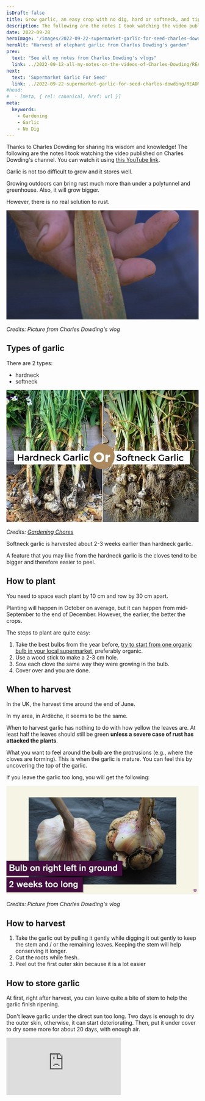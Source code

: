 ```yaml
---
isDraft: false
title: Grow garlic, an easy crop with no dig, hard or softneck, and tips for harvest, by Charles Dowding
description: The following are the notes I took watching the video published on Charles Dowding's channel
date: 2022-09-28
heroImage: '/images/2022-09-22-supermarket-garlic-for-seed-charles-dowding-hero.webp'
heroAlt: "Harvest of elephant garlic from Charles Dowding's garden"
prev:
  text: "See all my notes from Charles Dowding's vlogs"
  link: ../2022-09-12-all-my-notes-on-the-videos-of-Charles-Dowding/README.md
next:
  text: 'Supermarket Garlic For Seed'
  link: ../2022-09-22-supermarket-garlic-for-seed-charles-dowding/README.md
#head:
#  - [meta, { rel: canonical, href: url }]
meta:
  keywords:
    - Gardening
    - Garlic
    - No Dig
---
```


Thanks to Charles Dowding for sharing his wisdom and knowledge!
The following are the notes I took watching the video published on Charles Dowding's channel.
You can watch it using [this YouTube link](https://www.youtube.com/watch?v=ZgYUgc5c70Y).

Garlic is not too difficult to grow and it stores well.

Growing outdoors can bring rust much more than under a polytunnel and greenhouse.
Also, it will grow bigger.

However, there is no real solution to rust.

![Sample of garlic rust on a leaf](./garlic-rust-sample.jpg)

_Credits: Picture from Charles Dowding's vlog_

## Types of garlic

There are 2 types:

- hardneck
- softneck

![hardneck vs softneck garlics](./Difference-Between-Hardneck-Garlic-And-Softneck-Garlic.jpg)

_Credits: [Gardening Chores](https://www.gardeningchores.com/hardneck-vs-softneck-garlic/)_

Softneck garlic is harvested about 2-3 weeks earlier than hardneck garlic.

A feature that you may like from the hardneck garlic is the cloves tend to be bigger and therefore easier to peel.

## How to plant

You need to space each plant by 10 cm and row by 30 cm apart.

Planting will happen in October on average, but it can happen from mid-September to the end of December. However, the earlier, the better the crops.

The steps to plant are quite easy:

1. Take the best bulbs from the year before, [try to start from one organic bulb in your local supermarket](../2022-09-22-supermarket-garlic-for-seed-charles-dowing/README.md), preferably organic.
2. Use a wood stick to make a 2-3 cm hole.
3. Sow each clove the same way they were growing in the bulb.
4. Cover over and you are done.

## When to harvest

In the UK, the harvest time around the end of June.

In my area, in Ardèche, it seems to be the same.

When to harvest garlic has nothing to do with how yellow the leaves are. At least half the leaves should still be green **unless a severe case of rust has attacked the plants**.

What you want to feel around the bulb are the protrusions (e.g., where the cloves are forming). This is when the garlic is mature.
You can feel this by uncovering the top of the garlic.

If you leave the garlic too long, you will get the following:

![Good, on the left, versus overdue garlic, on the right](./good-vs-overdue-garlic.jpg)

_Credits: Picture from Charles Dowding's vlog_

## How to harvest

1. Take the garlic out by pulling it gently while digging it out gently to keep the stem and / or the remaining leaves. Keeping the stem will help conserving it longer.
2. Cut the roots while fresh.
3. Peel out the first outer skin because it is a lot easier

## How to store garlic

At first, right after harvest, you can leave quite a bite of stem to help the garlic finish ripening.

Don't leave garlic under the direct sun too long. Two days is enough to dry the outer skin, otherwise, it can start deteriorating. Then, put it under cover to dry some more for about 20 days, with enough air.

<!-- markdownlint-disable MD033 -->
<iframe class="newsletter-embed" src="https://thetooltip.substack.com/embed" frameborder="0" scrolling="no"></iframe>
